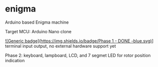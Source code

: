 # enigma
Arduino based Enigma machine

Target MCU: Arduino Nano clone

[![Generic badge](https://img.shields.io/badge/Phase 1 - DONE -blue.svg)](https://shields.io/)] terminal input output, no external hardware support yet

Phase 2: keyboard, lampboard, LCD, and 7 segmet LED for rotor position indication
